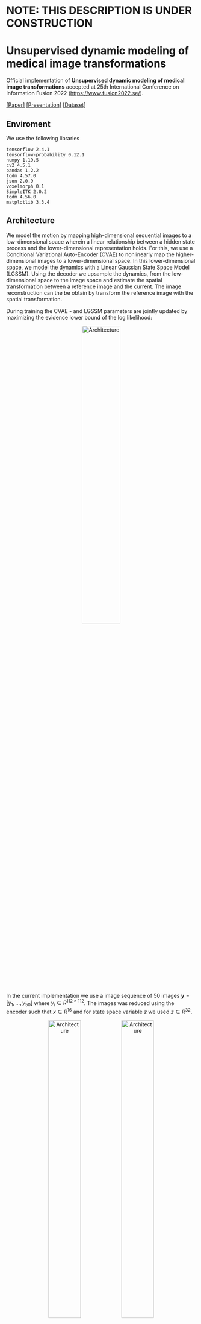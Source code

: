 # NOTE: THIS DESCRIPTION IS UNDER CONSTRUCTION

# Unsupervised dynamic modeling of medical image transformations
Official implementation of **Unsupervised dynamic modeling of medical
image transformations** accepted at 25th International Conference on Information Fusion 2022 (https://www.fusion2022.se/).

[[Paper]](https://ieeexplore.ieee.org/abstract/document/9841369) [[Presentation]](https://drive.google.com/file/d/10FoyxB1BT0c3Ej_vSuMIPv5-G0mtKmI-/view?usp=sharing) [[Dataset]](https://echonet.github.io/dynamic/)

## Enviroment
We use the following libraries

```
tensorflow 2.4.1
tensorflow-probability 0.12.1
numpy 1.19.5
cv2 4.5.1
pandas 1.2.2
tqdm 4.57.0
json 2.0.9
voxelmorph 0.1
SimpleITK 2.0.2
tqdm 4.56.0
matplotlib 3.3.4
```

## Architecture
We model the motion by mapping high-dimensional sequential images to a low-dimensional space wherein a linear relationship between a hidden state process and the lower-dimensional representation holds. For this, we use a Conditional Variational Auto-Encoder (CVAE) to nonlinearly map the higher-dimensional images to a lower-dimensional space. In this lower-dimensional space, we model the dynamics with a Linear Gaussian State Space Model (LGSSM). Using the decoder we upsample the dynamics, from the low-dimensional space to the image space and estimate the spatial transformation between a reference image and the current. The image reconstruction can the be obtain by transform the reference image with the spatial transformation.

During training the CVAE - and LGSSM parameters are jointly updated by maximizing the evidence lower bound of the log likelihood:

<p align="center">
<img src="https://user-images.githubusercontent.com/10964648/192537200-0b74a63e-231b-4a1b-bf50-d1eee847fcb5.png" alt="Architecture" width="45%"/>
</p>

In the current implementation we use a image sequence of $50$ images $\mathbf{y} = [y_1, \dots, y_{50}]$ where $y_i \in R^{112 \times 112}$. The images was reduced using the encoder such that $x \in R^{16}$ and for state space variable $z$ we used $z \in R^{32}$.

<figure>
<p align="center">
  <img src="https://user-images.githubusercontent.com/10964648/192531044-3ecb7c4c-5466-45e2-853f-82af7edb8e31.png" alt="Architecture" width="45%"/>
  <img src="https://user-images.githubusercontent.com/10964648/192531267-a8239035-a409-481d-a2fa-9ad77b1e894e.png" alt="Architecture" width="45%"/>
</p>
<figcaption align = "center"><b>Fig.1 - Illustration and graphical representation of the model.</b></figcaption>
</figure>



## Run (TODO)
To train the model run
```
python train.py --dim_z 32 --gpus 1 --prefix Test --ds_path PATH_TO_DS
```
Following arguments is supported
```
--help            show this help message and exit
--dim_y           dimension of image variable (default (112,112))
--dim_x           dimension of latent variable (default 16)
--dim_z           dimension of state space variable (default 32)
--dec_in          input dim to decoder (default 16)
--saved_model     model path if continue running model (default:None)
--start_epoch     start epoch
--gpus            comma separated list of GPUs (default -1 (CPU))
--prefix          predix for log folder (default:None)
--ds_path         path to dataset (default:/data/Niklas/EchoNet-Dynamics)
--ds_size         Size of datasets
```

To test
```
import json
import numpy as np
from src.datasetLoader import TensorflowDatasetLoader

def get_config(path):
    with open('%s/%s' % (os.path.dirname(path), 'config.json')) as data_file:
        config_dict = json.load(data_file)
    config = namedtuple("Config", config_dict.keys())(*config_dict.values())
    return config, config_dict
    
path = './logs/kvae/32_kvae/32_Test/'
kvae_dir = path
kvae_config, kvae_config_dict = get_config(kvae_dir)
kvae_model = KVAE(config = kvae_config)
kvae_model.load_weights(kvae_dir + 'kvae_cardiac_32').expect_partial()

# Load validation data
val_generator = TensorflowDatasetLoader(root = PATH_TO_DS, image_shape = tuple(kvae_config.dim_y), length = kvae_config.ph_steps, split='val', period = kvae_config.period)

# Reconstruction 
val_batch = list(val_generator.data.take(1).as_numpy_iterator())[0]
inputs = [val_batch[0][None,...], val_batch[1][None,...]]
y_filt_val, y_smooth_val, y_vae_val = kvae_model.predict(inputs)

# Impute/predict
mask = np.ones(shape=50).astype('bool')
known = np.arange(50)
steps = 5
last = 1
known = known[:-last][::steps]
mask[known] = False
inputs = [val_batch[0][None,...], mask[None,...]]
y_filt_val, y_smooth_val, y_vae_val = kvae_model.predict(inputs)

# Latent space analysis
x_mu_smooth, x_cov_smooth, x_mu_filt, x_covs_filt, x_mu_filt_pred, x_covs_filt_pred = kvae_model.get_latents(inputs)
```

## Result (TODO)
### Smooth, filter and one-step-ahead prediction when all frames are known

https://user-images.githubusercontent.com/10964648/192530051-a5af79c5-7123-4052-8dda-09fecab2f952.mp4

### Smooth, filter and prediction when every 3rd frames are known

https://user-images.githubusercontent.com/10964648/192530759-11a926e9-73a3-4aa3-a603-5e014ea55d31.mp4


## Citation
```
@INPROCEEDINGS{9841369,
  author={Gunnarsson, Niklas and Sjölund, Jens and Kimstrand, Peter and Schön, Thomas B.},
  booktitle={2022 25th International Conference on Information Fusion (FUSION)}, 
  title={Unsupervised dynamic modeling of medical image transformations}, 
  year={2022},
  volume={},
  number={},
  pages={01-07},
  doi={10.23919/FUSION49751.2022.9841369}}
```
